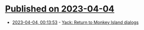 # [Published on 2023-04-04](index.md)

* [2023-04-04, 00:13:53](https://lobste.rs/s/vfa5ar/yack_return_monkey_island_dialogs) - [Yack: Return to Monkey Island dialogs](https://www.grumpygamer.com/loom)
